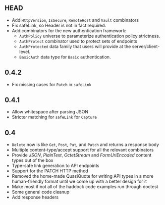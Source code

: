 HEAD
----

* Add `HttpVersion`, `IsSecure`, `RemoteHost` and `Vault` combinators
* Fix safeLink, so Header is not in fact required.
* Add combinators for the new authentication framework:
  * `AuthPolicy` universe to parameterize authentication policy strictness.
  * `AuthProtect` combinator used to protect sets of endpoints
  * `AuthProtected` data family that users will provide at the server/client-level.
  * `BasicAuth` data type for `Basic` authentication.

0.4.2
-----
* Fix missing cases for `Patch` in `safeLink`

0.4.1
-----
* Allow whitespace after parsing JSON
* Stricter matching for `safeLink` for `Capture`

0.4
---
* `Delete` now is like `Get`, `Post`, `Put`, and `Patch` and returns a response body
* Multiple content-type/accept support for all the relevant combinators
* Provide *JSON*, *PlainText*, *OctetStream* and *FormUrlEncoded* content types out of the box
* Type-safe link generation to API endpoints
* Support for the PATCH HTTP method
* Removed the home-made QuasiQuote for writing API types in a more human-friendly format until we come up with a better design for it
* Make most if not all of the haddock code examples run through doctest
* Some general code cleanup
* Add response headers

